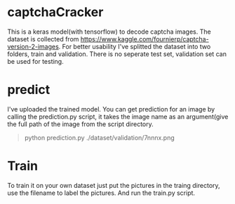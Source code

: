 # captchaCracker
This is a keras model(with tensorflow) to decode captcha images.
The dataset is collected from https://www.kaggle.com/fournierp/captcha-version-2-images. For better usability I've splitted the dataset into two folders, train and validation. There is no seperate test set, validation set can be used for testing.

# predict
I've uploaded the trained model. You can get prediction for an image by calling the prediction.py script, it takes the image name as an argument(give the full path of the image from the script directory.
> python prediction.py ./dataset/validation/7nnnx.png

# Train
To train it on your own dataset just put the pictures in the traing directory, use the filename to label the pictures. And run the train.py script.
